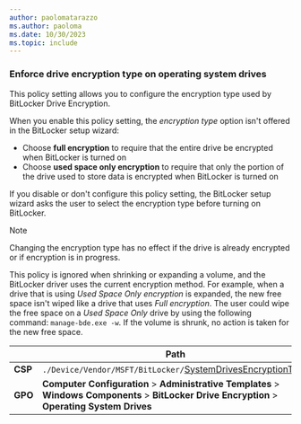 ```yaml
---
author: paolomatarazzo
ms.author: paoloma
ms.date: 10/30/2023
ms.topic: include
---
```


### Enforce drive encryption type on operating system drives

This policy setting allows you to configure the encryption type used by BitLocker Drive Encryption.

When you enable this policy setting, the *encryption type* option isn't offered in the BitLocker setup wizard:

- Choose **full encryption** to require that the entire drive be encrypted when BitLocker is turned on
- Choose **used space only encryption** to require that only the portion of the drive used to store data is encrypted when BitLocker is turned on

If you disable or don't configure this policy setting, the BitLocker setup wizard asks the user to select the encryption type before turning on BitLocker.

> [!NOTE]
> Changing the encryption type has no effect if the drive is already encrypted or if encryption is in progress.
>
> This policy is ignored when shrinking or expanding a volume, and the BitLocker driver uses the current encryption method. For example, when a drive that is using *Used Space Only encryption* is expanded, the new free space isn't wiped like a drive that uses *Full encryption*. The user could wipe the free space on a *Used Space Only* drive by using the following command: `manage-bde.exe -w`. If the volume is shrunk, no action is taken for the new free space.

|  | Path |
|--|--|
| **CSP** | `./Device/Vendor/MSFT/BitLocker/`[SystemDrivesEncryptionType](/windows/client-management/mdm/bitlocker-csp#systemdrivesencryptiontype) |
| **GPO** | **Computer Configuration** > **Administrative Templates** > **Windows Components** > **BitLocker Drive Encryption** > **Operating System Drives** |
